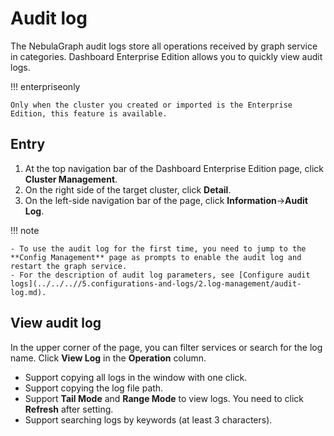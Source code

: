 # Audit log

The NebulaGraph audit logs store all operations received by graph service in categories. Dashboard Enterprise Edition allows you to quickly view audit logs.

!!! enterpriseonly

    Only when the cluster you created or imported is the Enterprise Edition, this feature is available.

## Entry

1. At the top navigation bar of the Dashboard Enterprise Edition page, click **Cluster Management**.
2. On the right side of the target cluster, click **Detail**.
3. On the left-side navigation bar of the page, click **Information**->**Audit Log**.

!!! note

    - To use the audit log for the first time, you need to jump to the **Config Management** page as prompts to enable the audit log and restart the graph service.
    - For the description of audit log parameters, see [Configure audit logs](../../..//5.configurations-and-logs/2.log-management/audit-log.md).

## View audit log

In the upper corner of the page, you can filter services or search for the log name. Click **View Log** in the **Operation** column.

- Support copying all logs in the window with one click.
- Support copying the log file path.
- Support **Tail Mode** and **Range Mode** to view logs. You need to click **Refresh** after setting.
- Support searching logs by keywords (at least 3 characters).
